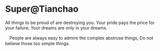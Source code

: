 # Super@Tianchao
All things to be proud of are destroying you. Your pride pays the price for your failure, Your dreams are only in your dreams.

　People are always easy to admire the complex abstruse things, Do not believe those too simple things.
